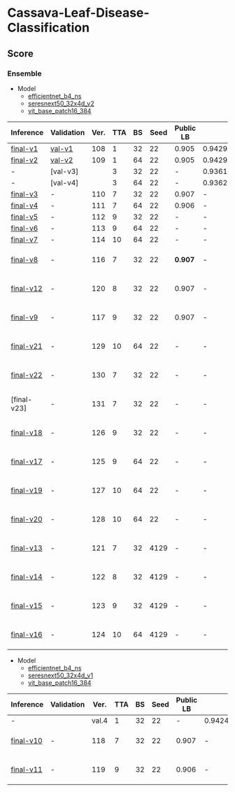 # Cassava-Leaf-Disease-Classification

## Score

### Ensemble

- Model
    - [efficientnet_b4_ns]
    - [seresnext50_32x4d_v2]
    - [vit_base_patch16_384]

| Inference   | Validation | Ver. | TTA | BS  | Seed | Public LB | CV                 | Comment           |
| ---         | ---        | ---  | --- | --- | ---  | ---       | ---                | ---               |
| [final-v1]  | [val-v1]   | 108  | 1   | 32  | 22   | 0.905     | 0.9429319968105707 | -                 |
| [final-v2]  | [val-v2]   | 109  | 1   | 64  | 22   | 0.905     | 0.9429319968105707 | -                 |
| -           | [val-v3]   |      | 3   | 32  | 22   | -         | 0.9361734442039716 | -                 |
| -           | [val-v4]   |      | 3   | 64  | 22   | -         | 0.9362114136006379 | -                 |
| [final-v3]  | -          | 110  | 7   | 32  | 22   | 0.907     | -                  | -                 |
| [final-v4]  | -          | 111  | 7   | 64  | 22   | 0.906     | -                  | -                 |
| [final-v5]  | -          | 112  | 9   | 32  | 22   | -         | -                  | -                 |
| [final-v6]  | -          | 113  | 9   | 64  | 22   | -         | -                  | -                 |
| [final-v7]  | -          | 114  | 10  | 64  | 22   | -         | -                  | -                 |
| [final-v8]  | -          | 116  | 7   | 32  | 22   | **0.907** | -                  | TTA weight (even) |
| [final-v12] | -          | 120  | 8   | 32  | 22   | 0.907     | -                  | TTA weight (even) |
| [final-v9]  | -          | 117  | 9   | 32  | 22   | 0.907     | -                  | TTA weight (even) |
| [final-v21] | -          | 129  | 10  | 64  | 22   | -         | -                  | TTA weight (even) |
| [final-v22] | -          | 130  | 7   | 32  | 22   | -         | -                  | TTA weight (10-6) |
| [final-v23] | -          | 131  | 7   | 32  | 22   | -         | -                  | TTA weight (10-6) |
| [final-v18] | -          | 126  | 9   | 32  | 22   | -         | -                  | TTA weight (12-8) |
| [final-v17] | -          | 125  | 9   | 64  | 22   | -         | -                  | TTA weight (12-8) |
| [final-v19] | -          | 127  | 10  | 64  | 22   | -         | -                  | TTA weight (12-9) |
| [final-v20] | -          | 128  | 10  | 64  | 22   | -         | -                  | TTA weight (15-9) |
| [final-v13] | -          | 121  | 7   | 32  | 4129 | -         | -                  | TTA weight (even) |
| [final-v14] | -          | 122  | 8   | 32  | 4129 | -         | -                  | TTA weight (even) |
| [final-v15] | -          | 123  | 9   | 32  | 4129 | -         | -                  | TTA weight (even) |
| [final-v16] | -          | 124  | 10  | 64  | 4129 | -         | -                  | TTA weight (even) |

- Model
    - [efficientnet_b4_ns]
    - [seresnext50_32x4d_v1]
    - [vit_base_patch16_384]

| Inference   | Validation | Ver.  | TTA | BS  | Seed | Public LB | CV                 | Comment           |
| ---         | ---        | ---   | --- | --- | ---  | ---       | ---                | ---               |
| -           |            | val.4 | 1   | 32  | 22   | -         | 0.9424763640505752 | -                 |
| [final-v10] | -          | 118   | 7   | 32  | 22   | 0.907     | -                  | TTA weight (even) |
| [final-v11] | -          | 119   | 9   | 32  | 22   | 0.906     | -                  | TTA weight (even) |

[final-v1]: https://github.com/IMOKURI/Cassava-Leaf-Disease-Classification/commit/35741622e876fe21950b8bf19358082a9c11692b
[final-v2]: https://github.com/IMOKURI/Cassava-Leaf-Disease-Classification/commit/2660543d37c5f6c994c43e6f75025553aa276892
[final-v3]: https://github.com/IMOKURI/Cassava-Leaf-Disease-Classification/commit/eef41a3d1b49cbf98b856c7e7cfb9a694c86b707
[final-v4]: https://github.com/IMOKURI/Cassava-Leaf-Disease-Classification/commit/f84fb35da9f75cbab7817cde3af8093075ac47df
[final-v5]: https://github.com/IMOKURI/Cassava-Leaf-Disease-Classification/commit/2f74efb27ee96c0b7cb278274cd541933f5c94cc
[final-v6]: https://github.com/IMOKURI/Cassava-Leaf-Disease-Classification/commit/c89e9479f3aa6e3848fbf497c2c0be0974662bd2
[final-v7]: https://github.com/IMOKURI/Cassava-Leaf-Disease-Classification/commit/adcd3fb90429b35f1b31813ca249e9e7d679544a
[final-v8]: https://github.com/IMOKURI/Cassava-Leaf-Disease-Classification/commit/fc3a88d14ad9ae2dbc5d796e024fd0484add2b03
[final-v9]: https://github.com/IMOKURI/Cassava-Leaf-Disease-Classification/commit/279ec7a9d1a68b4cdbf7da91bdb5d6f5498b507f
[final-v10]: https://github.com/IMOKURI/Cassava-Leaf-Disease-Classification/commit/bac47c98baeedea96c325134dc16ac00fdd97725
[final-v11]: https://github.com/IMOKURI/Cassava-Leaf-Disease-Classification/commit/19ac6d11ba87808f2f3a186c0fa131c1ab6d7e38
[final-v12]: https://github.com/IMOKURI/Cassava-Leaf-Disease-Classification/commit/e0c553d546dcf17f9efd1bb981938c216724c614
[final-v13]: https://github.com/IMOKURI/Cassava-Leaf-Disease-Classification/commit/ed6e49781a4d1d3d912263f1e591dbfbd83fa4c8
[final-v14]: https://github.com/IMOKURI/Cassava-Leaf-Disease-Classification/commit/3d17e495aa75a203d9b679271e32b1764ee7338a
[final-v15]: https://github.com/IMOKURI/Cassava-Leaf-Disease-Classification/commit/14105f2a2c2f6573d4c2d1b989a2eba4b821e2d4
[final-v16]: https://github.com/IMOKURI/Cassava-Leaf-Disease-Classification/commit/00bd6f6a85deec75f9dd6b01446a2422efdf87a6
[final-v17]: https://github.com/IMOKURI/Cassava-Leaf-Disease-Classification/commit/cf9d2c0a608b7ba1d054ac28d16342151eb9a309
[final-v18]: https://github.com/IMOKURI/Cassava-Leaf-Disease-Classification/commit/364b112c29d2c3478e0ca6fdd8ec661a98b7e470
[final-v19]: https://github.com/IMOKURI/Cassava-Leaf-Disease-Classification/commit/0f2b484a0edb0c81f8315fbd4e7d70debc715ce0
[final-v20]: https://github.com/IMOKURI/Cassava-Leaf-Disease-Classification/commit/ee56054f177b0251293002929747598914c60ac4
[final-v21]: https://github.com/IMOKURI/Cassava-Leaf-Disease-Classification/commit/516d593ea1c73f911bd88fad86a00f5b692bd37d
[final-v22]: https://github.com/IMOKURI/Cassava-Leaf-Disease-Classification/commit/05384f440dc7e51cac3e90706ab550aa66946ea1
[val-v1]: https://github.com/IMOKURI/Cassava-Leaf-Disease-Classification/commit/f7143beaf5c25829e686f94162cdfa7d0d88d7b1
[val-v2]: https://github.com/IMOKURI/Cassava-Leaf-Disease-Classification/commit/e4e5a946cdce5a90451825fa0578ec5922f0cc93
[efficientnet_b4_ns]: https://github.com/imokuri/cassava-leaf-disease-classification/commit/f639150116370039666b7bab452abd85932f4d24
[seresnext50_32x4d_v1]: https://github.com/IMOKURI/Cassava-Leaf-Disease-Classification/commit/448848da662d9f7347b39439fb0af771ff019fd7
[seresnext50_32x4d_v2]: https://github.com/IMOKURI/Cassava-Leaf-Disease-Classification/commit/fb7397ca97d624eb4db467c3d67a4c492313aaad
[vit_base_patch16_384]: https://github.com/IMOKURI/Cassava-Leaf-Disease-Classification/commit/9b7093ed7501254f7705edd31f96467f2be00d8b
